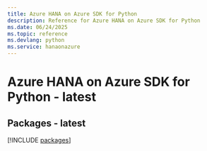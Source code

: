 ```yaml
---
title: Azure HANA on Azure SDK for Python
description: Reference for Azure HANA on Azure SDK for Python
ms.date: 06/24/2025
ms.topic: reference
ms.devlang: python
ms.service: hanaonazure
---
```

# Azure HANA on Azure SDK for Python - latest
## Packages - latest
[!INCLUDE [packages](hana-on-azure-index.md)]